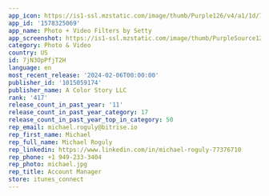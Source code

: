 ```yaml
---
app_icon: https://is1-ssl.mzstatic.com/image/thumb/Purple126/v4/a1/1d/70/a11d7054-76a2-a188-3fd5-d2d236365116/AppIcon-1x_U007emarketing-0-10-0-85-220-0.png/1024x1024bb.png
app_id: '1578325069'
app_name: Photo + Video Filters by Setty
app_screenshot: https://is1-ssl.mzstatic.com/image/thumb/PurpleSource123/v4/f1/fd/87/f1fd8713-377a-70b1-361c-1b729dd04c43/47afcd30-02e6-4cbc-bf2a-0a5eb20ad7dd_01_iPhone_14_Grid.jpg/1284x2778bb.png
category: Photo & Video
country: US
id: 7jN3OpPfjT2H
language: en
most_recent_release: '2024-02-06T00:00:00'
publisher_id: '1015059174'
publisher_name: A Color Story LLC
rank: '417'
release_count_in_past_year: '11'
release_count_in_past_year_category: 17
release_count_in_past_year_top_in_category: 50
rep_email: michael.roguly@bitrise.io
rep_first_name: Michael
rep_full_name: Michael Roguly
rep_linkedin: https://www.linkedin.com/in/michael-roguly-77376710
rep_phone: +1 949-233-3404
rep_photo: michael.jpg
rep_title: Account Manager
store: itunes_connect
---
```

